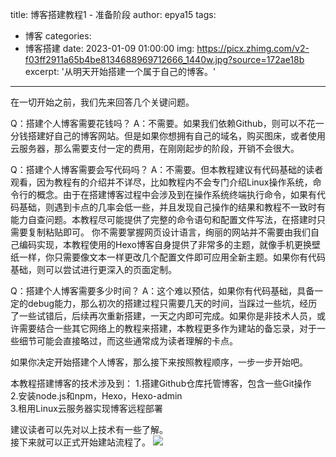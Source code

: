 title: 博客搭建教程1 - 准备阶段
author: epya15
tags:
  - 博客
categories:
  - 博客搭建
date: 2023-01-09 01:00:00
img: https://picx.zhimg.com/v2-f03ff2911a65b4be8134688969712666_1440w.jpg?source=172ae18b
excerpt: '从明天开始搭建一个属于自己的博客。'
---
在一切开始之前，我们先来回答几个关键问题。

Q：搭建个人博客需要花钱吗？
A：不需要。如果我们依赖Github，则可以不花一分钱搭建好自己的博客网站。但是如果你想拥有自己的域名，购买图床，或者使用云服务器，那么需要支付一定的费用，在刚刚起步的阶段，开销不会很大。

Q：搭建个人博客需要会写代码吗？
A：不需要。但本教程建议有代码基础的读者观看，因为教程有的介绍并不详尽，比如教程内不会专门介绍Linux操作系统，命令行的概念。由于在搭建博客过程中会涉及到在操作系统终端执行命令，如果有代码基础，则遇到卡点的几率会低一些，并且发现自己操作的结果和教程不一致时有能力自查问题。本教程尽可能提供了完整的命令语句和配置文件写法，在搭建时只需要复制粘贴即可。
你不需要掌握网页设计语言，绚丽的网站并不需要由我们自己编码实现，本教程使用的Hexo博客自身提供了非常多的主题，就像手机更换壁纸一样，你只需要像文本一样更改几个配置文件即可应用全新主题。如果你有代码基础，则可以尝试进行更深入的页面定制。

Q：搭建个人博客需要多少时间？
A：这个难以预估，如果你有代码基础，具备一定的debug能力，那么初次的搭建过程只需要几天的时间，当踩过一些坑，经历了一些试错后，后续再次重新搭建，一天之内即可完成。如果你是非技术人员，或许需要结合一些其它网络上的教程来搭建，本教程更多作为建站的备忘录，对于一些细节可能会直接略过，而这些通常成为读者理解的卡点。

如果你决定开始搭建个人博客，那么接下来按照教程顺序，一步一步开始吧。

本教程搭建博客的技术涉及到：
1.搭建Github仓库托管博客，包含一些Git操作  
2.安装node.js和npm，Hexo，Hexo-admin  
3.租用Linux云服务器实现博客远程部署

建议读者可以先对以上技术有一些了解。  
接下来就可以正式开始建站流程了。
![](:/images/vlogcover_vol2.jpg)